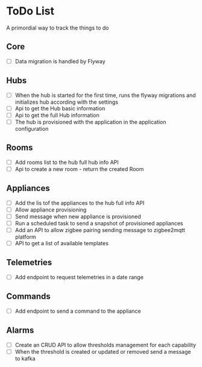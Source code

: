 # ToDo List

A primordial way to track the things to do

## Core
- [ ] Data migration is handled by Flyway

## Hubs
- [ ] When the hub is started for the first time, runs the flyway migrations and initializes hub according with the settings
- [ ] Api to get the Hub basic information
- [ ] Api to get the full Hub information
- [ ] The hub is provisioned with the application in the application configuration

## Rooms
- [ ] Add rooms list to the hub full hub info API
- [ ] Api to create a new room - return the created Room

## Appliances
- [ ] Add the lis tof the appliances to the hub full info API
- [ ] Allow appliance provisioning
- [ ] Send message when new appliance is provisioned
- [ ] Run a scheduled task to send a snapshot of provisioned appliances
- [ ] Add an API to allow zigbee pairing sending message to zigbee2mqtt platform
- [ ] API to get a list of available templates

## Telemetries
- [ ] Add endpoint to request telemetries in a date range

## Commands
- [ ] Add endpoint to send a command to the appliance

## Alarms
- [ ] Create an CRUD API to allow thresholds management for each capability
- [ ] When the threshold is created or updated or removed send a message to kafka